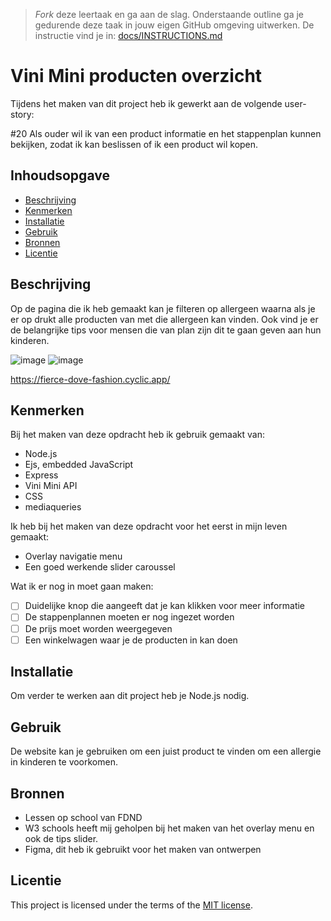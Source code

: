 > _Fork_ deze leertaak en ga aan de slag. Onderstaande outline ga je gedurende deze taak in jouw eigen GitHub omgeving uitwerken. De instructie vind je in: [docs/INSTRUCTIONS.md](docs/INSTRUCTIONS.md)

# Vini Mini producten overzicht
<!-- Geef je project een titel en schrijf in één zin wat het is -->
Tijdens het maken van dit project heb ik gewerkt aan de volgende user-story:

#20 Als ouder wil ik van een product informatie en het stappenplan kunnen bekijken, zodat ik kan beslissen of ik een product wil kopen.

## Inhoudsopgave

  * [Beschrijving](#beschrijving)
  * [Kenmerken](#kenmerken)
  * [Installatie](#installatie)
  * [Gebruik](#gebruik)
  * [Bronnen](#bronnen)
  * [Licentie](#licentie)

## Beschrijving
<!-- In de Beschrijving staat hoe je project er uit ziet, hoe het werkt en wat je er mee kan. -->

Op de pagina die ik heb gemaakt kan je filteren op allergeen waarna als je er op drukt alle producten van met die allergeen kan vinden. Ook vind je er de belangrijke tips voor mensen die van plan zijn dit te gaan geven aan hun kinderen.

<!-- Voeg een mooie poster visual toe 📸 -->
![image](https://user-images.githubusercontent.com/101579892/225694011-96ccf8c9-1521-44f6-bb84-d413ec36b3f5.png)
![image](https://user-images.githubusercontent.com/101579892/225694143-597a91df-c752-4fb4-be1e-4d452ce141ec.png)


<!-- Voeg een link toe naar Github Pages 🌐-->
https://fierce-dove-fashion.cyclic.app/

## Kenmerken
<!-- Bij Kenmerken staat welke technieken zijn gebruikt en hoe. Wat is de HTML structuur? Wat zijn de belangrijkste dingen in CSS? Wat is er met Javascript gedaan en hoe? Misschien heb je een framwork of library gebruikt? -->

Bij het maken van deze opdracht heb ik gebruik gemaakt van:

* Node.js
* Ejs, embedded JavaScript
* Express
* Vini Mini API
* CSS
* mediaqueries

Ik heb bij het maken van deze opdracht voor het eerst in mijn leven gemaakt:
* Overlay navigatie menu
* Een goed werkende slider caroussel

Wat ik er nog in moet gaan maken:

* [ ] Duidelijke knop die aangeeft dat je kan klikken voor meer informatie
* [ ] De stappenplannen moeten er nog ingezet worden
* [ ] De prijs moet worden weergegeven
* [ ] Een winkelwagen waar je de producten in kan doen

## Installatie

Om verder te werken aan dit project heb je Node.js nodig.

## Gebruik

De website kan je gebruiken om een juist product te vinden om een allergie in kinderen te voorkomen.

## Bronnen

* Lessen op school van FDND
* W3 schools heeft mij geholpen bij het maken van het overlay menu en ook de tips slider.
* Figma, dit heb ik gebruikt voor het maken van ontwerpen

## Licentie

This project is licensed under the terms of the [MIT license](./LICENSE).
